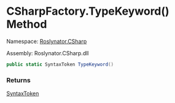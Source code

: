 # CSharpFactory\.TypeKeyword\(\) Method

Namespace: [Roslynator.CSharp](../../README.md)

Assembly: Roslynator\.CSharp\.dll

```csharp
public static SyntaxToken TypeKeyword()
```

### Returns

[SyntaxToken](https://docs.microsoft.com/en-us/dotnet/api/microsoft.codeanalysis.syntaxtoken)


